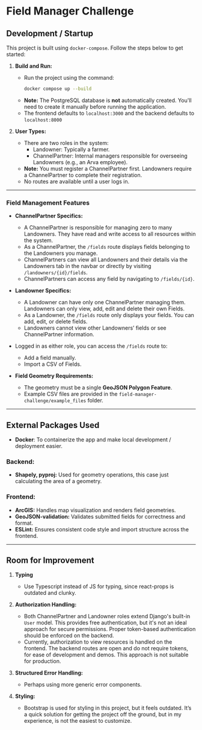 # Field Manager Challenge

## Development / Startup

This project is built using `docker-compose`. Follow the steps below to get started:

1. **Build and Run:**
   - Run the project using the command:
     ```bash
     docker compose up --build
     ```
   - **Note:** The PostgreSQL database is **not** automatically created. You'll need to create it manually before running the application.
   - The frontend defaults to ```localhost:3000``` and the backend defaults to ```localhost:8000```

2. **User Types:**
   - There are two roles in the system:
     - Landowner: Typically a farmer.
     - ChannelPartner: Internal managers responsible for overseeing Landowners (e.g., an Arva employee).
   - **Note:** You must register a ChannelPartner first. Landowners require a ChannelPartner to complete their registration.
   - No routes are available until a user logs in.

---

### Field Management Features

- **ChannelPartner Specifics:**
  - A ChannelPartner is responsible for managing zero to many Landowners. They have read and write access to all resources within the system.    
  - As a ChannelPartner, the `/fields` route displays fields belonging to the Landowners you manage.
  - ChannelPartners can view all Landowners and their details via the Landowners tab in the navbar or directly by visiting `/landowners/{id}/fields`.
  - ChannelPartners can access any field by navigating to `/fields/{id}`.
   
- **Landowner Specifics:**
  - A Landowner can have only one ChannelPartner managing them. Landowners can only view, add, edit and delete their own Fields.
  - As a Landowner, the `/fields` route only displays your fields. You can add, edit, or delete fields.
  - Landowners cannot view other Landowners’ fields or see ChannelPartner information.

- Logged in as either role, you can access the `/fields` route to:
  - Add a field manually.
  - Import a CSV of Fields.
  
- **Field Geometry Requirements:**
  - The geometry must be a single **GeoJSON Polygon Feature**.
  - Example CSV files are provided in the `field-manager-challenge/example_files` folder.

---

## External Packages Used

- **Docker**: To containerize the app and make local development / deployment easier.

### Backend:
- **Shapely, pyproj:** Used for geometry operations, this case just calculating the area of a geometry.

### Frontend:
- **ArcGIS:**  Handles map visualization and renders field geometries.
- **GeoJSON-validation:** Validates submitted fields for correctness and format.
- **ESLint:** Ensures consistent code style and import structure across the frontend.

---

## Room for Improvement
1. **Typing**
   - Use Typescript instead of JS for typing, since react-props is outdated and clunky.

2. **Authorization Handling:**
   - Both ChannelPartner and Landowner roles extend Django's built-in `User` model. This provides free authentication, but it's not an ideal approach for secure permissions. Proper token-based authentication should be enforced on the backend.
   - Currently, authorization to view resources is handled on the frontend. The backend routes are open and do not require tokens, for ease of development and demos. This approach is not suitable for production.

3. **Structured Error Handling:**
   - Perhaps using more generic error components.

4. **Styling:**
   - Bootstrap is used for styling in this project, but it feels outdated. It’s a quick solution for getting the project off the ground, but in my experience, is not the easiest to customize.
   
